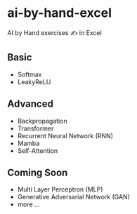 # ai-by-hand-excel

AI by Hand exercises ✍️ in Excel

## Basic
* Softmax
* LeakyReLU

## Advanced
* Backpropagation
* Transformer
* Recurrent Neural Network (RNN)
* Mamba
* Self-Attention

## Coming Soon
* Multi Layer Perceptron (MLP)
* Generative Adversarial Network (GAN)
* more ...
